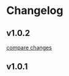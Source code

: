 # Changelog


## v1.0.2

[compare changes](https://github.com/hesMarketing/hes-track/compare/v1.0.1...v1.0.2)

## v1.0.1


